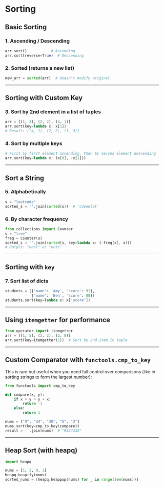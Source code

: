 # Sorting

## Basic Sorting

### 1. Ascending / Descending
```python
arr.sort()           # Ascending
arr.sort(reverse=True)  # Descending
```

### 2. Sorted (returns a new list)
```python
new_arr = sorted(arr)  # doesn't modify original
```

---

## Sorting with Custom Key

### 3. Sort by 2nd element in a list of tuples
```python
arr = [(1, 3), (2, 2), (4, 1)]
arr.sort(key=lambda x: x[1])
# Result: [(4, 1), (2, 2), (1, 3)]
```

### 4. Sort by multiple keys
```python
# First by first element ascending, then by second element descending
arr.sort(key=lambda x: (x[0], -x[1]))
```

---

## Sort a String

### 5. Alphabetically
```python
s = "leetcode"
sorted_s = ''.join(sorted(s))  # 'cdeeelot'
```

### 6. By character frequency
```python
from collections import Counter
s = "tree"
freq = Counter(s)
sorted_s = ''.join(sorted(s, key=lambda x: (-freq[x], x)))
# Output: "eert" or "eetr"
```

---

## Sorting with `key`

### 7. Sort list of dicts
```python
students = [{'name': 'Amy', 'score': 91},
            {'name': 'Ben', 'score': 88}]
students.sort(key=lambda x: x['score'])
```

---

## Using `itemgetter` for performance

```python
from operator import itemgetter
arr = [(1, 5), (3, 2), (2, 8)]
arr.sort(key=itemgetter(1))  # Sort by 2nd item in tuple
```

---

## Custom Comparator with `functools.cmp_to_key`

This is rare but useful when you need full control over comparisons (like in sorting strings to form the largest number):

```python
from functools import cmp_to_key

def compare(x, y):
    if x + y > y + x:
        return -1
    else:
        return 1

nums = ["9", "34", "30", "5", "3"]
nums.sort(key=cmp_to_key(compare))
result = ''.join(nums)  # "9534330"
```

---

## Heap Sort (with heapq)

```python
import heapq

nums = [5, 2, 9, 1]
heapq.heapify(nums)
sorted_nums = [heapq.heappop(nums) for _ in range(len(nums))]
```